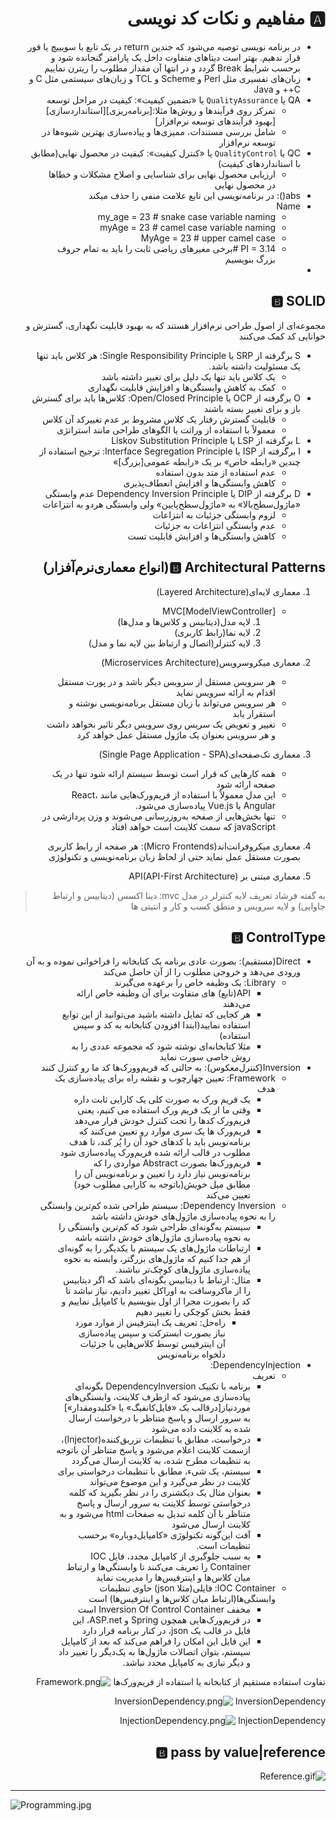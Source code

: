 <div dir="rtl">

# 🅰️ مفاهیم و نکات کد نویسی

* در برنامه نویسی توصیه می‌شود که جندین return در یک تابع یا سویییچ یا فور قرار ندهیم. بهتر است دیتاهای متفاوت داخل یک پارامتر گنجانده شود و برحسب شرایط Break گردد و در انتها آن مقدار مطلوب را ریترن نماییم
* زبان‌های تفسیری مثل Perl و Scheme و TCL و زبان‌های سیستمی مثل C و C++ و Java
* QA یا `QualityAssurance` یا «تضمین کیفیت»: کیفیت در مراحل توسعه
    * تمرکز روی فرآیندها و روش‌ها مثلا:[برنامه‌ریزی][استانداردسازی][بهبود فرآیندهای توسعه نرم‌افزار]
    * شامل بررسی مستندات، ممیزی‌ها و پیاده‌سازی بهترین شیوه‌ها در توسعه نرم‌افزار
* QC یا `QualityControl` یا «کنترل کیفیت»: کیفیت در محصول نهایی(مطابق با استانداردهای کیفیت)
    * ارزیابی محصول نهایی برای شناسایی و اصلاح مشکلات و خطاها در محصول نهایی
* abs(): در برنامه‌نویسی این تابع علامت منفی را حذف میکند
* Name
    * my_age = 23 # snake case variable naming
    * myAge = 23 # camel case variable naming
    * MyAge = 23 # upper camel case
    * PI = 3.14 #برخی مغیرهای ریاضی ثابت را باید به تمام حروف بزرگ بنویسیم
*

## 🅱️ SOLID

مجموعه‌ای از اصول طراحی نرم‌افزار هستند که به بهبود قابلیت نگهداری، گسترش و خوانایی کد کمک می‌کنند

* S برگرفته از SRP یا Single Responsibility Principle: هر کلاس باید تنها یک مسئولیت داشته باشد.
    * یک کلاس باید تنها یک دلیل برای تغییر داشته باشد
    * کمک به کاهش وابستگی‌ها و افزایش قابلیت نگهداری
* O برگرفته از OCP یا Open/Closed Principle: کلاس‌ها باید برای گسترش باز و برای تغییر بسته باشند
    * قابلیت گسترش رفتار یک کلاس مشروط بر عدم تغییرکد آن کلاس
    * معمولاً با استفاده از وراثت یا الگوهای طراحی مانند استراتژی
* L برگرفته از LSP یا Liskov Substitution Principle
* I برگرفته از ISP یا Interface Segregation Principle: ترجیح استفاده از چندین «رابطه خاص» بر یک «رابطه عمومی[بزرگ]»
    * عدم استفاده از متد بدون استفاده
    * کاهش وابستگی‌ها و افزایش انعطاف‌پذیری
* D برگرفته از DIP یا Dependency Inversion Principle عدم وابستگی «ماژول‌سطح‌بالا» به «ماژول‌سطح‌پایین» ولی وابستگی هردو به انتزاعات
    * لزوم وابستگی جزئیات به انتزاعات
    * عدم وابستگی انتزاعات به جزئیات
    * کاهش وابستگی‌ها و افزایش قابلیت تست

## 🅱️ Architectural Patterns(انواع معماری‌نرم‌آفزار)

1. معماری لایه‌ای(Layered Architecture)
    * MVC[ModelViewController]
        1. لایه مدل(دیتابیس و کلاس‌ها و مدل‌ها)
        2. لایه نما(رابط کاربری)
        3. لایه کنترلر(اتصال و ارتباط بین لایه نما و مدل)

2. معماری میکروسرویس(Microservices Architecture)
    * هر سرویس مستقل از سرویس دیگر باشد و در پورت مستقل اقدام به ارائه سرویس نماید
    * هر سرویس می‌تواند با زبان مستقل برنامه‌نویسی نوشته و استقرار یابد
    * تغییر و تعویض یک سریس روی سرویس دیگر تاثیر نخواهد داشت و هر سرویس بعنوان یک ماژول مستقل عمل خواهد کرد
3. معماری تک‌صفحه‌ای(Single Page Application - SPA)
    * همه کارهایی که قرار است توسط سیستم ارائه شود تنها در یک صفحه ارائه شود
    * این مدل معمولاً با استفاده از فریم‌ورک‌هایی مانند React، Angular یا Vue.js پیاده‌سازی می‌شود.
    * تنها بخش‌هایی از صفحه به‌روزرسانی می‌شوند و وزن پردازشی در javaScript که سمت کلاینت است خواهد افتاد
4. معماری میکروفرانت‌اند(Micro Frontends): هر صفحه از رابط کاربری بصورت مستقل عمل نماید حتی از لحاظ زبان برنامه‌نویسی و تکنولوژی
5. معماری مبتنی بر API(API-First Architecture)

> به گفته فرشاد تعریف لایه کنترلر در مدل mvc: دینا اکسس (دیتابیس و ارتباط جاوایی) و لایه سرویس و منطق کسب و کار و انتیتی ها

## 🅱️ ControlType

* Direct(مستقیم): بصورت عادی برنامه یک کتابخانه را فراخوانی نموده و به آن ورودی می‌دهد و خروجی مطلوب را از آن حاصل می‌کند
    * Library: یک وظیفه خاص را برعهده می‌گیرند
        * API(تابع) های متفاوت برای آن وظیفه خاص ارائه می‌دهند
        * هر کجایی که تمایل داشته باشید می‌توانید از این توابع استفاده نمایید(ابتدا افزودن کتابخانه به کد و سپس استفاده)
        * مثلا کتابخانه‌ای نوشته شود که مجموعه عددی را به روش خاصی سورت نماید
* Inversion(کنترل‌معکوس): به حالتی که فریم‌وورک‌ها کد ما رو کنترل کنند
    * Framework: تعیین چهارچوب و نقشه راه برای پیاده‌سازی یک هدف
        * یک فریم ورک به صورت کلی یک کارایی ثابت داره
        * وقتی ما از یک فریم ورک استفاده می کنیم، یعنی فریم‌ورک کدها را تحت کنترل خودش قرار می‌دهد
        * فریم‌ورک ها یک سری موارد رو تعیین می‌کنند که برنامه‌نویس باید با کدهای خود آن را پُر کند، تا هدف مطلوب در قالب ارائه شده فریم‌ورک پیاده‌سازی شود
        * فریم‌ورک‌ها بصورت Abstract مواردی را که برنامه‌نویس نیاز دارد را تعیین و برنامه‌نویس آن را مطابق میل خویش(باتوجه به کارایی مطلوب خود) تعیین می‌کند
    * Dependency Inversion: سیستم طراحی شده کم‌ترین وابستگی را به نحوه پیاده‌سازی ماژول‌های خودش داشته باشد
        * سیستم به‌گونه‌ای طراحی شود که کم‌ترین وابستگی را به نحوه پیاده‌سازی ماژول‌های خودش داشته باشه
        * ارتباطات ماژول‌های یک سیستم با یکدیگر را به گونه‌ای از هم جدا کنیم که ماژول‌های بزرگتر، وابسته به نحوه پیاده‌سازی ماژول‌های کوچک‌تر نباشند.
        * مثال: ارتباط با دیتابیس بگونه‌ای باشد که اگر دیتابیس را از ماکروسافت به اوراکل تغییر دادیم، نیاز نباشد تا کد را بصورت مجرا از اول بنویسیم یا کامپایل نماییم و فقط بخش کوچکی را تغییر دهیم
            * راه‌حل: تعریف یک اینترفیس از موارد مورد نیاز بصورت ابسترکت و سپس پیاده‌سازی آن اینترفیس توسط کلاس‌هایی با جزئیات دلخواه برنامه‌نویس
* DependencyInjection:
    * تعریف
        * برنامه با تکنیک DependencyInversion بگونه‌ای پیاده‌سازی می‌شود که ازطرف کلاینت، وابستگی‌های موردنیاز[درقالب یک «فایل‌کانفیگ» یا «کلیدومقدار»] به سرور ارسال و پاسخ متناظر با درخواست ارسال شده به کلاینت داده می‌شود
        * درخواست، مطابق با تنظیمات تزریق‌کننده(Injector)، ازسمت کلاینت اعلام می‌شود و پاسخ متناظر آن باتوجه به تنظیمات مطرح شده، به کلاینت ارسال می‌گردد
        * سیستم، یک شیء، مطابق با تنظیمات درخواستی برای کلاینت در نظر می‌گیرد و این موضوع می‌تواند
        * بعنوان مثال یک دیکشنری را در نظر بگیرید که کلمه درخواستی توسط کلاینت به سرور ارسال و پاسخ متناظر با آن کلمه تبدیل به صفحات html می‌شود و به کلاینت ارسال می‌شود
        * آفت این‌گونه تکنولوژی «کامپایل‌دوباره» برحسب تنظیمات است.
        * به سبب جلوگیری از کامپایل مجدد، فایل IOC Container را تعریف می‌کنند تا وابستگی‌ها و ارتباط میان کلاس‌ها و اینترفیس‌ها را مدیریت نماید
    * IOC Container: فایلی(مثلا json) حاوی تنظیمات وابستگی‌ها(ارتباط میان کلاس‌ها و اینترفیس‌ها) است
        * مخفف Inversion Of Control Container است
        * در فریم‌ورک‌هایی همچون Spring و ASP.net، این فایل در قالب یک json، در کنار برنامه قرار دارد
        * این فایل این امکان را فراهم می‌کند که بعد از کامپایل سیستم، بتوان اتصالات ماژول‌ها به یک‌دیگر را تغییر داد و دیگر نیازی به کامپایل مجدد نباشد.

تفاوت استفاده مستقیم از کتابخانه یا استفاده از فریم‌ورک‌ها
![Framework.png](./_srcFiles/Images/Framework.png "Framework.png")

InversionDependency
![InversionDependency.png](./_srcFiles/Images/InversionDependency.png "InversionDependency.png")

InjectionDependency
![InjectionDependency.png](./_srcFiles/Images/InjectionDependency.png "InjectionDependency.png")

## 🅱️ pass by value|reference

![Reference.gif](./_srcFiles/Images/Reference.gif "Reference.gif")



</div>

---

![Programming.jpg](./_srcFiles/Images/Programming.jpg "Programming.jpg")